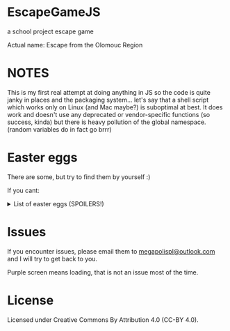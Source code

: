 # EscapeGameJS

a school project escape game

Actual name: Escape from the Olomouc Region

# NOTES
This is my first real attempt at doing anything in JS so the code is quite janky in places and the packaging system... let's say that a shell script which works only on Linux (and Mac maybe?) is suboptimal at best. It does work and doesn't use any deprecated or vendor-specific functions (so success, kinda) but there is heavy pollution of the global namespace. (random variables do in fact go brrr)

# Easter eggs
There are some, but try to find them by yourself :)

If you cant:
<details> 
  <summary>List of easter eggs (SPOILERS!)</summary>
    none yet!
</details>

# Issues
If you encounter issues, please email them to megapolispl@outlook.com and I will try to get back to you.

Purple screen means loading, that is not an issue most of the time.

# License
Licensed under Creative Commons By Attribution 4.0 (CC-BY 4.0).
